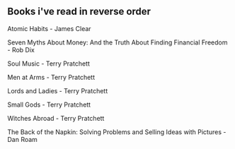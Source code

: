 ## Books i've read in reverse order

Atomic Habits - James Clear

Seven Myths About Money: And the Truth About Finding Financial Freedom - Rob Dix

Soul Music - Terry Pratchett

Men at Arms - Terry Pratchett

Lords and Ladies - Terry Pratchett

Small Gods - Terry Pratchett

Witches Abroad - Terry Pratchett

The Back of the Napkin: Solving Problems and Selling Ideas with Pictures - Dan Roam
